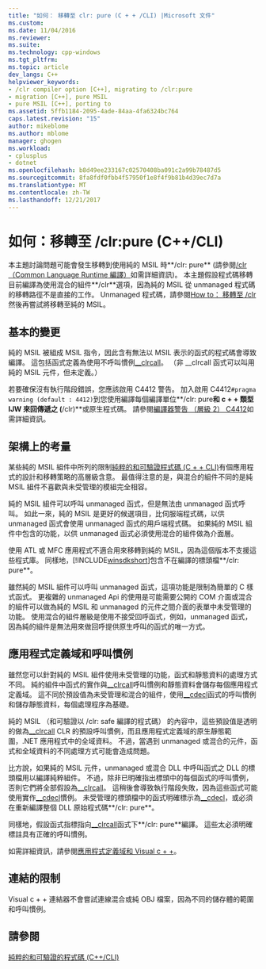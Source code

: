 ```yaml
---
title: "如何： 移轉至 clr: pure (C + + /CLI) |Microsoft 文件"
ms.custom: 
ms.date: 11/04/2016
ms.reviewer: 
ms.suite: 
ms.technology: cpp-windows
ms.tgt_pltfrm: 
ms.topic: article
dev_langs: C++
helpviewer_keywords:
- /clr compiler option [C++], migrating to /clr:pure
- migration [C++], pure MSIL
- pure MSIL [C++], porting to
ms.assetid: 5ffb1184-2095-4ade-84aa-4fa6324bc764
caps.latest.revision: "15"
author: mikeblome
ms.author: mblome
manager: ghogen
ms.workload:
- cplusplus
- dotnet
ms.openlocfilehash: b8d49ee233167c02570408ba091c2a99b78487d5
ms.sourcegitcommit: 8fa8fdf0fbb4f57950f1e8f4f9b81b4d39ec7d7a
ms.translationtype: MT
ms.contentlocale: zh-TW
ms.lasthandoff: 12/21/2017
---
```

# <a name="how-to-migrate-to-clrpure-ccli"></a>如何：移轉至 /clr:pure (C++/CLI)
本主題討論問題可能會發生移轉到使用純的 MSIL 時**/clr: pure** (請參閱[/clr （Common Language Runtime 編譯）](../build/reference/clr-common-language-runtime-compilation.md)如需詳細資訊)。 本主題假設程式碼移轉目前編譯為使用混合的組件**/clr**選項，因為純的 MSIL 從 unmanaged 程式碼的移轉路徑不是直接的工作。 Unmanaged 程式碼，請參閱[How to： 移轉至 /clr](../dotnet/how-to-migrate-to-clr.md)然後再嘗試將移轉至純的 MSIL。  
  
## <a name="basic-changes"></a>基本的變更  
 純的 MSIL 被組成 MSIL 指令，因此含有無法以 MSIL 表示的函式的程式碼會導致編譯。 這包括函式定義為使用不呼叫慣例[__clrcall](../cpp/clrcall.md)。 （非 __clrcall 函式可以叫用純的 MSIL 元件，但未定義。）  
  
 若要確保沒有執行階段錯誤，您應該啟用 C4412 警告。 加入啟用 C4412`#pragma warning (default : 4412)`到您使用編譯每個編譯單位**/clr: pure**和 c + + 類型 IJW 來回傳遞之 (**/clr)**或原生程式碼。 請參閱[編譯器警告 （層級 2） C4412](../error-messages/compiler-warnings/compiler-warning-level-2-c4412.md)如需詳細資訊。  
  
## <a name="architectural-considerations"></a>架構上的考量  
 某些純的 MSIL 組件中所列的限制[純粹的和可驗證程式碼 (C + + CLI)](../dotnet/pure-and-verifiable-code-cpp-cli.md)有個應用程式的設計和移轉策略的高層級含意。 最值得注意的是，與混合的組件不同的是純 MSIL 組件不喜歡與未受管理的模組完全相容。  
  
 純的 MSIL 組件可以呼叫 unmanaged 函式，但是無法由 unmanaged 函式呼叫。 如此一來，純的 MSIL 是更好的候選項目，比伺服端程式碼，以供 unmanaged 函式會使用 unmanaged 函式的用戶端程式碼。 如果純的 MSIL 組件中包含的功能，以供 unmanaged 函式必須使用混合的組件做為介面層。  
  
 使用 ATL 或 MFC 應用程式不適合用來移轉到純的 MSIL，因為這個版本不支援這些程式庫。 同樣地，[!INCLUDE[winsdkshort](../atl-mfc-shared/reference/includes/winsdkshort_md.md)]包含不在編譯的標頭檔**/clr: pure**。  
  
 雖然純的 MSIL 組件可以呼叫 unmanaged 函式，這項功能是限制為簡單的 C 樣式函式。 更複雜的 unmanaged Api 的使用是可能需要公開的 COM 介面或混合的組件可以做為純的 MSIL 和 unmanaged 的元件之間介面的表單中未受管理的功能。 使用混合的組件層級是使用不接受回呼函式，例如，unmanaged 函式，因為純的組件是無法用來做回呼提供原生呼叫的函式的唯一方式。  
  
## <a name="application-domains-and-calling-conventions"></a>應用程式定義域和呼叫慣例  
 雖然您可以針對純的 MSIL 組件使用未受管理的功能，函式和靜態資料的處理方式不同。 純的組件中函式的實作與[__clrcall](../cpp/clrcall.md)呼叫慣例和靜態資料會儲存每個應用程式定義域。 這不同於預設值為未受管理和混合的組件，使用[__cdecl](../cpp/cdecl.md)函式的呼叫慣例和儲存靜態資料，每個處理程序為基礎。  
  
 純的 MSIL （和可驗證以 /clr: safe 編譯的程式碼） 的內容中，這些預設值是透明的做為[__clrcall](../cpp/clrcall.md) CLR 的預設呼叫慣例，而且應用程式定義域的原生靜態範圍，.NET 應用程式中的全域資料。 不過，當遇到 unmanaged 或混合的元件，函式和全域資料的不同處理方式可能會造成問題。  
  
 比方說，如果純的 MSIL 元件，unmanaged 或混合 DLL 中呼叫函式之 DLL 的標頭檔用以編譯純粹組件。 不過，除非已明確指出標頭中的每個函式的呼叫慣例，否則它們將全部假設為[__clrcall](../cpp/clrcall.md)。 這稍後會導致執行階段失敗，因為這些函式可能使用實作[__cdecl](../cpp/cdecl.md)慣例。 未受管理的標頭檔中的函式明確標示為[__cdecl](../cpp/cdecl.md)，或必須在重新編譯整個 DLL 原始程式碼**/clr: pure**。  
  
 同樣地，假設函式指標指向[__clrcall](../cpp/clrcall.md)函式下**/clr: pure**編譯。 這些太必須明確標註具有正確的呼叫慣例。  
  
 如需詳細資訊，請參閱[應用程式定義域和 Visual c + +](../dotnet/application-domains-and-visual-cpp.md)。  
  
## <a name="linking-limitations"></a>連結的限制  
 Visual c + + 連結器不會嘗試連線混合或純 OBJ 檔案，因為不同的儲存體的範圍和呼叫慣例。  
  
## <a name="see-also"></a>請參閱  
 [純粹的和可驗證的程式碼 (C++/CLI)](../dotnet/pure-and-verifiable-code-cpp-cli.md)